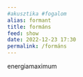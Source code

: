 ```yaml
---
#akusztika #fogalom
alias: formant
title: formáns
feed: show
date: 2022-12-23 17:30
permalink: /formáns
---
```


energiamaximum